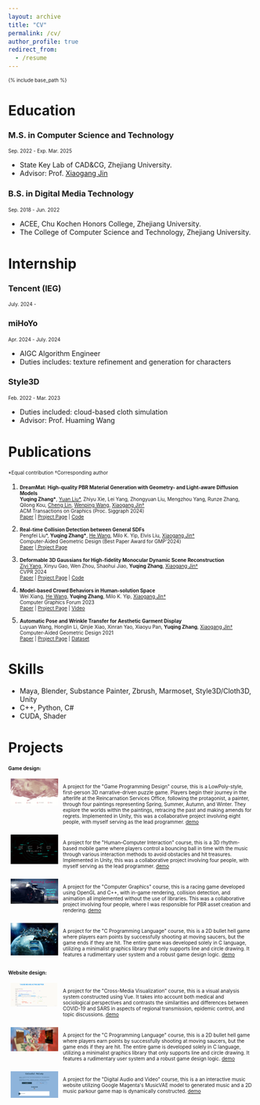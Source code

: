 ```yaml
---
layout: archive
title: "CV"
permalink: /cv/
author_profile: true
redirect_from:
  - /resume
---
```


{% include base_path %}

Education
======

### M.S. in Computer Science and Technology
Sep. 2022 - Exp. Mar. 2025
* State Key Lab of CAD&CG, Zhejiang University.
* Advisor: Prof. [Xiaogang Jin](http://www.cad.zju.edu.cn/home/jin/)

### B.S. in Digital Media Technology
Sep. 2018 - Jun. 2022
* ACEE, Chu Kochen Honors College, Zhejiang University.
* The College of Computer Science and Technology, Zhejiang University.

Internship
======
### Tencent (IEG)
July. 2024 - 

### miHoYo
Apr. 2024 - July. 2024
  * AIGC Algorithm Engineer
  * Duties includes: texture refinement and generation for characters

### Style3D
Feb. 2022 - Mar. 2023
  * Duties included: cloud-based cloth simulation
  * Advisor: Prof. Huaming Wang
  


Publications
======
*Equal contribution †Corresponding author

1. <b>DreamMat: High-quality PBR Material Generation with Geometry- and Light-aware Diffusion Models</b> <br>
  <b>Yuqing Zhang*</b>, <a href="https://liuyuan-pal.github.io/">Yuan Liu*</a>, Zhiyu Xie, Lei Yang, Zhongyuan Liu, Mengzhou Yang, Runze Zhang, Qilong Kou, <a href="https://clinplayer.github.io/">Cheng Lin</a>, <a href="https://engineering.tamu.edu/cse/profiles/Wang-Wenping.html">Wenping Wang</a>, <a href="http://www.cad.zju.edu.cn/home/jin/">Xiaogang Jin†</a> <br>
  ACM Transactions on Graphics (Proc. Siggraph 2024) <br>
  <a href="https://arxiv.org/abs/2405.17176">Paper</a> | <a href="https://zzzyuqing.github.io/dreammat.github.io/">Project Page</a> | <a href="https://github.com/zzzyuqing/DreamMat">Code</a> <br>

2. <b>Real-time Collision Detection between General SDFs</b> <br>
  Pengfei Liu*, <b>Yuqing Zhang*</b>, <a href="https://drhewang.com/">He Wang</a>, Milo K. Yip, Elvis Liu, <a href="http://www.cad.zju.edu.cn/home/jin/">Xiaogang Jin†</a> <br>
  Computer-Aided Geometric Design (Best Paper Award for GMP'2024) <br>
  <a href="http://www.cad.zju.edu.cn/home/jin/papers/Real_Time_CD_between_SDFs.pdf">Paper</a> |<a href="https://dlpf.github.io/sdf-collision.github.io/"> Project Page</a> <br>  

3. <b>Deformable 3D Gaussians for High-fidelity Monocular Dynamic Scene Reconstruction</b> <br>
  <a href="https://github.com/ingra14m">Ziyi Yang</a>, Xinyu Gao, Wen Zhou, Shaohui Jiao,  <b>Yuqing Zhang</b>, <a href="http://www.cad.zju.edu.cn/home/jin/">Xiaogang Jin†</a> <br>
  CVPR 2024 <br>
  <a href="https://arxiv.org/abs/2309.13101">Paper</a> | <a href="https://ingra14m.github.io/Deformable-Gaussians/">Project Page</a> | <a href="https://github.com/ingra14m/Deformable-3D-Gaussians">Code</a> <br>

4. <b>Model-based Crowd Behaviors in Human-solution Space</b> <br>
Wei Xiang, <a href="https://drhewang.com/">He Wang</a>, <b>Yuqing Zhang</b>, Milo K. Yip, <a href="http://www.cad.zju.edu.cn/home/jin/">Xiaogang Jin†</a> <br>
  Computer Graphics Forum 2023 <br>
  <a href="https://diglib.eg.org:8443/server/api/core/bitstreams/37b310ac-b9d0-42c7-8505-d281e3d8fc51/content">Paper</a> | <a href="http://www.cad.zju.edu.cn/home/jin/cgf2023/cgf2023.htm">Project Page</a> | <a href="http://www.cad.zju.edu.cn/home/jin/cgf2023/demo.mp4">Video</a> 

5. <b>Automatic Pose and Wrinkle Transfer for Aesthetic Garment Display</b> <br>
Luyuan Wang, Honglin Li, Qinjie Xiao, Xinran Yao, Xiaoyu Pan, <b>Yuqing Zhang</b>, <a href="http://www.cad.zju.edu.cn/home/jin/">Xiaogang Jin†</a> <br>
  Computer-Aided Geometric Design 2021 <br>
  <a href="http://www.cad.zju.edu.cn/home/jin/cagd2021/paper.pdf">Paper</a> | <a href="http://www.cad.zju.edu.cn/home/jin/cagd2021/cagd2021.htm">Project Page</a> | <a href="https://github.com/Dancingmader/3D-High-quality-Garment-Dataset">Dataset</a> 

Skills
======
* Maya, Blender, Substance Painter, Zbrush, Marmoset, Style3D/Cloth3D, Unity
* C++, Python, C#
* CUDA, Shader

Projects
======
<b> Game design:</b>
<style>
  p {
    font-size: 10px;
  }
</style>



<div style="display: flex;">
  <div style="flex: 20%; padding: 5px;">
  <img src="../images/relive1.jpg" width="100%" alt="dreammat">
</div>
<div style="flex: 80%; padding: 5px;">
  <p>A project for the "Game Programming Design" course, this is a LowPoly-style, first-person 3D narrative-driven puzzle game. Players begin their journey in the afterlife at the Reincarnation Services Office, following the protagonist, a painter, through four paintings representing Spring, Summer, Autumn, and Winter. They explore the worlds within the paintings, retracing the past and making amends for regrets. Implemented in Unity, this was a collaborative project involving eight people, with myself serving as the lead programmer. 
  <a href="https://www.bilibili.com/video/BV1nf4y1p72Z/">demo </a>
  </div>
</div>

<div style="display: flex;">
  <div style="flex: 20%; padding: 5px;">
  <img src="../images/echo.jpg" width="100%" alt="dreammat">
</div>
<div style="flex: 80%; padding: 5px;">
  <p>A project for the "Human–Computer Interaction" course, this is a 3D rhythm-based mobile game where players control a bouncing ball in time with the music through various interaction methods to avoid obstacles and hit treasures. Implemented in Unity, this was a collaborative project involving four people, with myself serving as the lead programmer. 
  <a href="https://www.bilibili.com/video/BV1r54y1b7wN/">demo </a>
  </div>
</div>

<div style="display: flex;">
  <div style="flex: 20%; padding: 5px;">
  <img src="../images/car.jpg" width="100%" alt="dreammat">
</div>
<div style="flex: 80%; padding: 5px;">
  <p>A project for the "Computer Graphics" course, this is a racing game developed using OpenGL and C++, with in-game rendering, collision detection, and animation all implemented without the use of libraries. This was a collaborative project involving four people, where I was responsible for PBR asset creation and rendering.
  <a href="https://www.bilibili.com/video/BV1N5411a7rn/">demo </a>
  </div>
</div>

<div style="display: flex;">
  <div style="flex: 20%; padding: 5px;">
  <img src="../images/2Dgame.jpg" width="100%" alt="dreammat">
</div>
<div style="flex: 80%; padding: 5px;">
  <p>A project for the "C Programming Language" course, this is a 2D bullet hell game where  players earn points by successfully shooting at moving saucers, but the game ends if they are hit. The entire game was developed solely in C language, utilizing a minimalist graphics library that only supports line and circle drawing. It features a rudimentary user system and a robust game design logic.
  <a href="https://www.bilibili.com/video/BV1jYgCeiEjc/">demo </a>
  </div>
</div>


<b>Website design:</b>

<div style="display: flex;">
  <div style="flex: 20%; padding: 5px;">
  <img src="../images/covid.jpg" width="100%" alt="dreammat">
</div>
<div style="flex: 80%; padding: 5px;">
  <p>A project for the "Cross-Media Visualization" course, this is a visual analysis system constructed using Vue. It takes into account both medical and sociological perspectives and contrasts the similarities and differences between COVID-19 and SARS in aspects of regional transmission, epidemic control, and topic discussions.
  <a href="https://www.bilibili.com/video/BV1mo4y1o7Gx/">demo </a>
  </div>
</div>

<div style="display: flex;">
  <div style="flex: 20%; padding: 5px;">
  <img src="../images/drama.jpg" width="100%" alt="dreammat">
</div>
<div style="flex: 80%; padding: 5px;">
  <p>A project for the "C Programming Language" course, this is a 2D bullet hell game where players earn points by successfully shooting at moving saucers, but the game ends if they are hit. The entire game is developed solely in C language, utilizing a minimalist graphics library that only supports line and circle drawing. It features a rudimentary user system and a robust game design logic.
  <a href="https://www.bilibili.com/video/BV1bf4y1n7NX/">demo </a>
  </div>
</div>

<div style="display: flex;">
  <div style="flex: 20%; padding: 5px;">
  <img src="../images/midi.jpg" width="100%" alt="dreammat">
</div>
<div style="flex: 80%; padding: 5px;">
  <p>A project for the "Digital Audio and Video" course, this is a an interactive music website utilizing Google Magenta's MusicVAE model to generated music and a 2D music parkour game map is dynamically constructed.
  <a href="https://www.bilibili.com/video/BV1Sh411p7eB/">demo </a>
  </div>
</div>

<!-- Awards and Honors
======
* Award of Honor for Graduate -->
  
<!-- Talks
====== -->
  <!-- <ul>{% for post in site.talks reversed %}
    {% include archive-single-talk-cv.html  %}
  {% endfor %}</ul> -->
  
<!-- Teaching
====== -->
  <!-- <ul>{% for post in site.teaching reversed %}
    {% include archive-single-cv.html %}
  {% endfor %}</ul> -->
  

